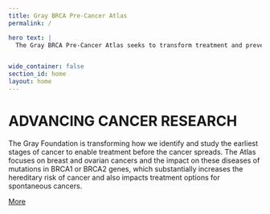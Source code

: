 ```yaml
---
title: Gray BRCA Pre-Cancer Atlas
permalink: /

hero text: |
  The Gray BRCA Pre-Cancer Atlas seeks to transform treatment and prevention for BRCA1/2 mutation-associated cancers through innovative research and new profiling methods.


wide_container: false
section_id: home
layout: home
---
```


# ADVANCING CANCER RESEARCH

The Gray Foundation is transforming how we identify and study the earliest stages of cancer to enable treatment before the cancer spreads. The Atlas focuses on breast and ovarian cancers and the impact on these diseases of mutations in BRCA1 or BRCA2 genes, which substantially increases the hereditary risk of cancer and also impacts treatment options for spontaneous cancers. 

<a href="{{ 'about' | relative_url }}" class="arrow-button">More</a>
